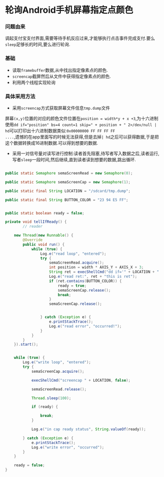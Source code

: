 # 轮询Android手机屏幕指定点颜色

### 问题由来

调起支付宝支付界面,需要等待手机反应过来,才能够执行点击事件完成支付.要么`sleep`足够长的时间,要么进行轮询.

### 基础

- 读取`framebuffer`数据,从中找出指定像素点的颜色.
- `screencap`截屏然后从文件中获得指定像素点的颜色.
- 利用两个线程实现轮询

### 具体采用方法

- 采用`screencap`方式获取屏幕文件信息`tmp.dump`文件


屏幕`(x,y)`位置的对应的颜色文件位置在`position = width*y + x +3`,为十六进制使用`dd if="position" bs=4 count=1 skip=" + position + " 2>/dev/null | hd`可以打印出十六进制数据类似:`0x00000000 FF FF FF FF                                     ....`,遗憾的在app里面写的时候无法获得,但是去掉`| hd`之后可以获得数据,于是把这个数据转换成16进制数据.可以得到想要的数据.

- 采用一对信号量对读写进行控制:读者首先阻塞,待写者写入数据之后,读者运行,写者`sleep`一段时间,然后继续,直到读者读到想要的数据,跳出循环.

```java

public static Semaphore semaScreenRead = new Semaphore(0);

public static Semaphore semaScreenCap = new Semaphore(1);

public static final String LOCATION = "/sdcard/tmp.dump";

public static final String BUTTON_COLOR = "23 94 E5 FF";


public static boolean ready = false;

private void tellIfReady() {
        // reader

    new Thread(new Runnable() {
        @Override
        public void run() {
            while (true) {
                Log.e("read loop", "entered");
                try {
                    semaScreenRead.acquire();
                    int position = width * AXIS_Y + AXIS_X + 3;
                    String ret = execShellCmd("dd if='" + LOCATION + "' bs=4 count=1 skip=" + position + " 2>/dev/null ", true);
                    Log.e("read ret:", ret + "this is ret");
                    if (ret.contains(BUTTON_COLOR)) {
                        ready = true;
                        semaScreenCap.release();
                        break;
                    }
                    semaScreenCap.release();


                } catch (Exception e) {
                    e.printStackTrace();
                    Log.e("read error", "occurred!");
                }
            }
        }
    }).start();


    while (true) {
        Log.e("write loop", "entered");
        try {
            semaScreenCap.acquire();

            execShellCmd("screencap " + LOCATION, false);

            semaScreenRead.release();

            Thread.sleep(100);

            if (ready) {

                break;
            }

            Log.e("in cap ready status", String.valueOf(ready));

        } catch (Exception e) {
            e.printStackTrace();
            Log.e("write error", "occurred");
        }
    }

    ready = false;
}


